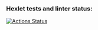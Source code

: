 ### Hexlet tests and linter status:
[![Actions Status](https://github.com/Ekaterina313/qa-engineer-project-84/actions/workflows/hexlet-check.yml/badge.svg)](https://github.com/Ekaterina313/qa-engineer-project-84/actions)